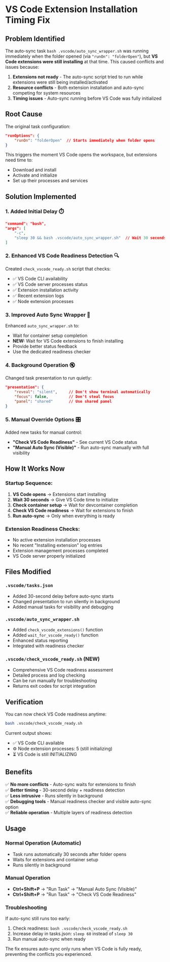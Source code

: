# VS Code Extension Installation Timing Fix

## Problem Identified

The auto-sync task `bash .vscode/auto_sync_wrapper.sh` was running immediately when the folder opened (via `"runOn": "folderOpen"`), but **VS Code extensions were still installing** at that time. This caused conflicts and issues because:

1. **Extensions not ready** - The auto-sync script tried to run while extensions were still being installed/activated
2. **Resource conflicts** - Both extension installation and auto-sync competing for system resources
3. **Timing issues** - Auto-sync running before VS Code was fully initialized

## Root Cause

The original task configuration:
```json
"runOptions": {
    "runOn": "folderOpen"  // Starts immediately when folder opens
}
```

This triggers the moment VS Code opens the workspace, but extensions need time to:
- Download and install
- Activate and initialize
- Set up their processes and services

## Solution Implemented

### 1. **Added Initial Delay** ⏱️
```json
"command": "bash",
"args": [
    "-c",
    "sleep 30 && bash .vscode/auto_sync_wrapper.sh"  // Wait 30 seconds before starting
]
```

### 2. **Enhanced VS Code Readiness Detection** 🔍
Created `check_vscode_ready.sh` script that checks:
- ✅ VS Code CLI availability
- ✅ VS Code server processes status
- ✅ Extension installation activity
- ✅ Recent extension logs
- ✅ Node extension processes

### 3. **Improved Auto Sync Wrapper** 🔄
Enhanced `auto_sync_wrapper.sh` to:
- Wait for container setup completion
- **NEW:** Wait for VS Code extensions to finish installing
- Provide better status feedback
- Use the dedicated readiness checker

### 4. **Background Operation** 🔇
Changed task presentation to run quietly:
```json
"presentation": {
    "reveal": "silent",     // Don't show terminal automatically
    "focus": false,         // Don't steal focus
    "panel": "shared"       // Use shared panel
}
```

### 5. **Manual Override Options** 🎛️
Added new tasks for manual control:
- **"Check VS Code Readiness"** - See current VS Code status
- **"Manual Auto Sync (Visible)"** - Run auto-sync manually with full visibility

## How It Works Now

### Startup Sequence:
1. **VS Code opens** → Extensions start installing
2. **Wait 30 seconds** → Give VS Code time to initialize
3. **Check container setup** → Wait for devcontainer completion
4. **Check VS Code readiness** → Wait for extensions to finish
5. **Run auto-sync** → Only when everything is ready

### Extension Readiness Checks:
- No active extension installation processes
- No recent "Installing extension" log entries
- Extension management processes completed
- VS Code server properly initialized

## Files Modified

### `.vscode/tasks.json`
- Added 30-second delay before auto-sync starts
- Changed presentation to run silently in background
- Added manual tasks for visibility and debugging

### `.vscode/auto_sync_wrapper.sh`
- Added `check_vscode_extensions()` function
- Added `wait_for_vscode_ready()` function  
- Enhanced status reporting
- Integrated with readiness checker

### `.vscode/check_vscode_ready.sh` (NEW)
- Comprehensive VS Code readiness assessment
- Detailed process and log checking
- Can be run manually for troubleshooting
- Returns exit codes for script integration

## Verification

You can now check VS Code readiness anytime:
```bash
bash .vscode/check_vscode_ready.sh
```

Current output shows:
- ✅ VS Code CLI available
- ⚙️ Node extension processes: 5 (still initializing)
- ⏳ VS Code is still INITIALIZING

## Benefits

✅ **No more conflicts** - Auto-sync waits for extensions to finish  
✅ **Better timing** - 30-second delay + readiness detection  
✅ **Less intrusive** - Runs silently in background  
✅ **Debugging tools** - Manual readiness checker and visible auto-sync option  
✅ **Reliable operation** - Multiple layers of readiness detection  

## Usage

### Normal Operation (Automatic)
- Task runs automatically 30 seconds after folder opens
- Waits for extensions and container setup
- Runs silently in background

### Manual Operation
- **Ctrl+Shift+P** → "Run Task" → "Manual Auto Sync (Visible)"
- **Ctrl+Shift+P** → "Run Task" → "Check VS Code Readiness"

### Troubleshooting
If auto-sync still runs too early:
1. Check readiness: `bash .vscode/check_vscode_ready.sh`
2. Increase delay in tasks.json: `sleep 60` instead of `sleep 30`
3. Run manual auto-sync when ready

The fix ensures auto-sync only runs when VS Code is fully ready, preventing the conflicts you experienced.